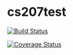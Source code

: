 
# cs207test

[![Build Status](https://travis-ci.org/clim16/cs207test.svg?branch=master)](https://travis-ci.org/clim16/cs207test)

[![Coverage Status](https://coveralls.io/repos/github/clim16/cs207test/badge.svg?branch=master)](https://coveralls.io/github/clim16/cs207test?branch=master)